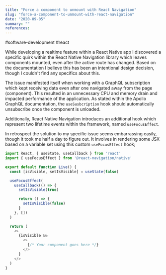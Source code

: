 ```yaml
---
title: "Force a component to unmount with React Navigation"
slug: "force-a-component-to-unmount-with-react-navigation"
date: "2020-09-05"
summary: ""
references: 
---
```


#software-development #react

While developing a realtime feature within a React Native app I discovered a specific quirk within the React Native Navigation library which leaves components mounted, even after the active route has changed. Based on the documentation I believe this has been an intentional design decision, though I couldn't find any specifics about this.

The issue manifested itself when working with a GraphQL subscription which kept receiving data even after one navigated away from the page (component). This resulted in an unnecessary CPU and memory drain and impacted performance of the application. As stated within the Apollo GraphQL documentation, the `useSusbcription` hook should automatically unsubscribe once the component is unloaded.


Additionally, React Native Navigation introduces an additional hook which represent two lifetime events within the framework, named `useFocusEffect`.

In retrospect the solution to my specific issue seems embarrassing easily, though it took me half a day to figure out. It involves in rendering some JSX based on a variable set using this custom `useFocusEffect` hook;

```js
import React, { useState, useCallback } from 'react'
import { useFocusEffect } from '@react-navigation/native'

export default function Live() {
  const [isVisible, setIsVisible] = useState(false)

  useFocusEffect(
    useCallback(() => {
      setIsVisible(true)

      return () => {
        setIsVisible(false)
      }
    }, [])
  )

  return (
    <>
      {isVisible && 
        <>
          {/* Your component goes here */}
        </>
      }
    </>
  )
}
```
